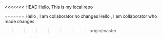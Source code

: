 <<<<<<< HEAD
Hello, This is my local repo

=======
Hello , I am collaborator no changes
Hello , I am collaborator who made changes

>>>>>>> origin/master
